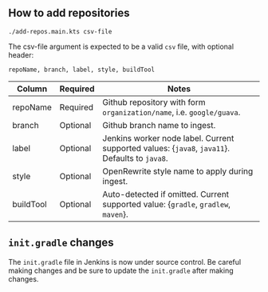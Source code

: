 ## How to add repositories

`./add-repos.main.kts csv-file`

The csv-file argument is expected to be a valid `csv` file, with optional header:

`repoName, branch, label, style, buildTool`

| Column | Required | Notes |
|----|----|----|
|repoName | Required | Github repository with form `organization/name`, i.e. `google/guava`. |
|branch | Optional | Github branch name to ingest. |
|label | Optional | Jenkins worker node label. Current supported values: {`java8`, `java11`}. Defaults to `java8`. |
|style | Optional | OpenRewrite style name to apply during ingest. |
|buildTool | Optional | Auto-detected if omitted. Current supported value: {`gradle`, `gradlew`, `maven`}. |

## `init.gradle` changes
The `init.gradle` file in Jenkins is now under source control. Be careful making changes and be sure to update the `init.gradle` after making changes.
